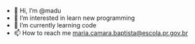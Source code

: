 - 👋 Hi, I’m @madu
- 👀 I’m interested in learn new programming
- 🌱 I’m currently learning code
- 📫 How to reach me maria.camara.baptista@escola.pr.gov.br

<!---
dudesamae/dudesamae is a ✨ special ✨ repository because its `README.md` (this file) appears on your GitHub profile.
You can click the Preview link to take a look at your changes.
--->
